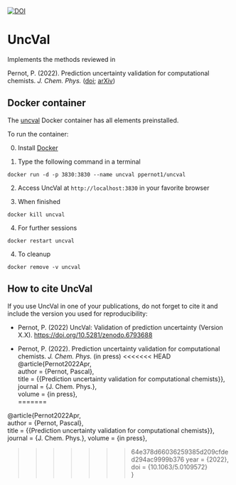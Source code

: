 [![DOI](https://zenodo.org/badge/506150404.svg)](https://zenodo.org/badge/latestdoi/506150404)


# UncVal
Implements the methods reviewed in

Pernot, P. (2022). Prediction uncertainty validation for computational chemists.
_J. Chem. Phys._ 
([doi](http://dx.doi.org/10.1063/5.0109572);
[arXiv](https://arxiv.org/abs/2204.13477))

## Docker container

The [uncval](https://hub.docker.com/repository/docker/ppernot1/uncval)
Docker container has all elements preinstalled.

To run the container:

0. Install [Docker](https://www.docker.com/products/docker-desktop)

1. Type the following command in a terminal
```
docker run -d -p 3830:3830 --name uncval ppernot1/uncval
```      

2. Access UncVal at `http://localhost:3830` in your favorite browser

3. When finished
```
docker kill uncval
```

4. For further sessions
```
docker restart uncval
```

4. To cleanup
```
docker remove -v uncval
```

## How to cite UncVal

If you use UncVal in one of your publications, do not forget to cite it 
and include the version you used for reproducibility:

* Pernot, P. (2022) UncVal: Validation of prediction uncertainty (Version X.X). 
https://doi.org/10.5281/zenodo.6793688 

* Pernot, P. (2022). Prediction uncertainty validation for computational chemists. 
_J. Chem. Phys._ (in press)
<<<<<<< HEAD
@article{Pernot2022Apr,    
	author = {Pernot, Pascal},     
	title = {{Prediction uncertainty validation for computational chemists}},     
	journal = {J. Chem. Phys.},    
	volume = {in press},    
=======

@article{Pernot2022Apr,    
	author = {Pernot, Pascal},     
	title = {{Prediction uncertainty validation for computational chemists}},     
	journal = {J. Chem. Phys.},
	volume = {in press},
>>>>>>> 64e378d66036259385d209cfded294ac9999b376
	year = {2022},    
	doi = {10.1063/5.0109572}    
}
